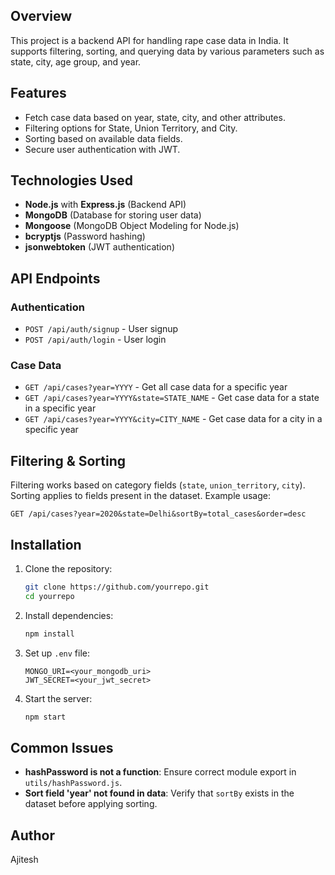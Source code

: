 ## Overview
This project is a backend API for handling rape case data in India. It supports filtering, sorting, and querying data by various parameters such as state, city, age group, and year.

## Features
- Fetch case data based on year, state, city, and other attributes.
- Filtering options for State, Union Territory, and City.
- Sorting based on available data fields.
- Secure user authentication with JWT.

## Technologies Used
- **Node.js** with **Express.js** (Backend API)
- **MongoDB** (Database for storing user data)
- **Mongoose** (MongoDB Object Modeling for Node.js)
- **bcryptjs** (Password hashing)
- **jsonwebtoken** (JWT authentication)

## API Endpoints

### Authentication
- `POST /api/auth/signup` - User signup
- `POST /api/auth/login` - User login

### Case Data
- `GET /api/cases?year=YYYY` - Get all case data for a specific year
- `GET /api/cases?year=YYYY&state=STATE_NAME` - Get case data for a state in a specific year
- `GET /api/cases?year=YYYY&city=CITY_NAME` - Get case data for a city in a specific year

## Filtering & Sorting
Filtering works based on category fields (`state`, `union_territory`, `city`). Sorting applies to fields present in the dataset. Example usage:

```
GET /api/cases?year=2020&state=Delhi&sortBy=total_cases&order=desc
```

## Installation
1. Clone the repository:
   ```sh
   git clone https://github.com/yourrepo.git
   cd yourrepo
   ```
2. Install dependencies:
   ```sh
   npm install
   ```
3. Set up `.env` file:
   ```
   MONGO_URI=<your_mongodb_uri>
   JWT_SECRET=<your_jwt_secret>
   ```
4. Start the server:
   ```sh
   npm start
   ```


## Common Issues
- **hashPassword is not a function**: Ensure correct module export in `utils/hashPassword.js`.
- **Sort field 'year' not found in data**: Verify that `sortBy` exists in the dataset before applying sorting.

## Author
Ajitesh



